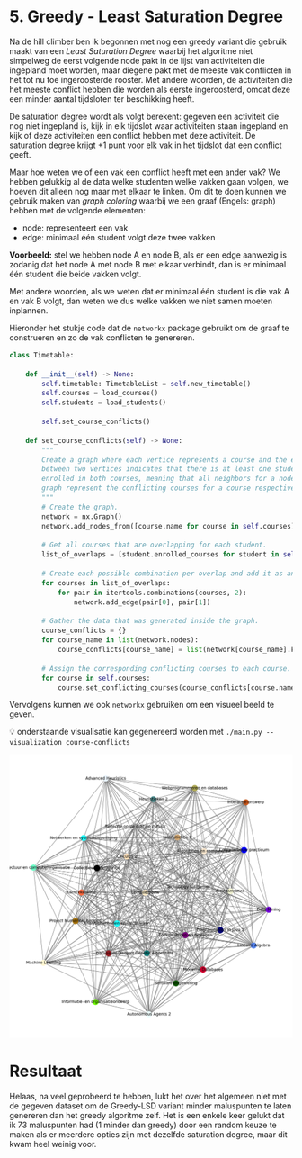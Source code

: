 # 5. Greedy - Least Saturation Degree

Na de hill climber ben ik begonnen met nog een greedy variant die gebruik maakt
van een *Least Saturation Degree* waarbij het algoritme niet simpelweg de eerst
volgende node pakt in de lijst van activiteiten die ingepland moet worden, maar
diegene pakt met de meeste vak conflicten in het tot nu toe ingeroosterde
rooster. Met andere woorden, de activiteiten die het meeste conflict hebben die
worden als eerste ingeroosterd, omdat deze een minder aantal tijdsloten ter
beschikking heeft.

De saturation degree wordt als volgt berekent: gegeven een activiteit die nog
niet ingepland is, kijk in elk tijdslot waar activiteiten staan ingepland en
kijk of deze activiteiten een conflict hebben met deze activiteit. De saturation
degree krijgt +1 punt voor elk vak in het tijdslot dat een conflict geeft.

Maar hoe weten we of een vak een conflict heeft met een ander vak? We hebben
gelukkig al de data welke studenten welke vakken gaan volgen, we hoeven dit
alleen nog maar met elkaar te linken. Om dit te doen kunnen we gebruik maken van
*graph coloring* waarbij we een graaf (Engels: graph) hebben met de volgende
elementen:

- node: representeert een vak
- edge: minimaal één student volgt deze twee vakken

**Voorbeeld:** stel we hebben node A en node B, als er een edge aanwezig is
zodanig dat het node A met node B met elkaar verbindt, dan is er minimaal één
student die beide vakken volgt.

Met andere woorden, als we weten dat er minimaal één student is die vak A en vak
B volgt, dan weten we dus welke vakken we niet samen moeten inplannen.

Hieronder het stukje code dat de `networkx` package gebruikt om de graaf te
construeren en zo de vak conflicten te genereren.

```python
class Timetable:

    def __init__(self) -> None:
        self.timetable: TimetableList = self.new_timetable()
        self.courses = load_courses()
        self.students = load_students()

        self.set_course_conflicts()

    def set_course_conflicts(self) -> None:
        """
        Create a graph where each vertice represents a course and the edge in
        between two vertices indicates that there is at least one student
        enrolled in both courses, meaning that all neighbors for a node in the
        graph represent the conflicting courses for a course respectively.
        """
        # Create the graph.
        network = nx.Graph()
        network.add_nodes_from([course.name for course in self.courses])

        # Get all courses that are overlapping for each student.
        list_of_overlaps = [student.enrolled_courses for student in self.students]

        # Create each possible combination per overlap and add it as an edge.
        for courses in list_of_overlaps:
            for pair in itertools.combinations(courses, 2):
                network.add_edge(pair[0], pair[1])

        # Gather the data that was generated inside the graph.
        course_conflicts = {}
        for course_name in list(network.nodes):
            course_conflicts[course_name] = list(network[course_name].keys())

        # Assign the corresponding conflicting courses to each course.
        for course in self.courses:
            course.set_conflicting_courses(course_conflicts[course.name])
```

Vervolgens kunnen we ook `networkx` gebruiken om een visueel beeld te geven.

:bulb: onderstaande visualisatie kan gegenereerd worden met
`./main.py --visualization course-conflicts`

![graph coloring showing the course conflicts](./course-conflicts-graph.png)

# Resultaat

Helaas, na veel geprobeerd te hebben, lukt het over het algemeen niet met de
gegeven dataset om de Greedy-LSD variant minder maluspunten te laten genereren
dan het greedy algoritme zelf. Het is een enkele keer gelukt dat ik 73
maluspunten had (1 minder dan greedy) door een random keuze te maken als er
meerdere opties zijn met dezelfde saturation degree, maar dit kwam heel weinig
voor.
